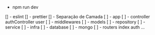 - npm run dev

[] - eslint
[] - prettier
[] - Separação de Camada
  [ ] - app
    [ ] - controller
      authController
      user
    [ ] - middlewares
    [ ] - models
    [ ] - repository
    [ ] - service
  [ ] - infra
    [ ] - database
      [ ] - mongo 
  [ ] - routers
    index
    auth
    ... 